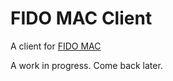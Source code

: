 # FIDO MAC Client
A client for [FIDO MAC](https://github.com/apowers313/fidomac)

A work in progress. Come back later.